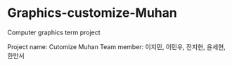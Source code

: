 # Graphics-customize-Muhan
Computer graphics term project

Project name: Cutomize Muhan
Team member: 이지민, 이민우, 전지현, 윤세현, 한만서

[Demo video link]:(https://www.youtube.com/watch?v=k0X5vgilB2Y)

